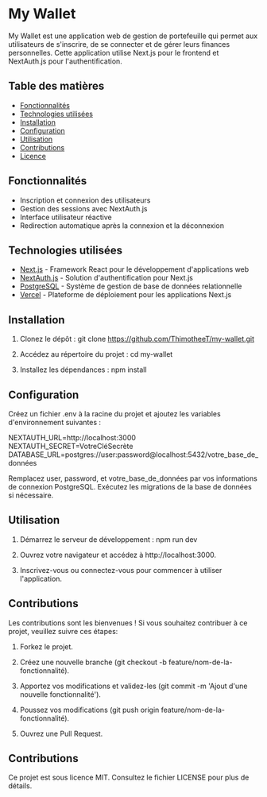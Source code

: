# My Wallet

My Wallet est une application web de gestion de portefeuille qui permet aux utilisateurs de s'inscrire, de se connecter et de gérer leurs finances personnelles. Cette application utilise Next.js pour le frontend et NextAuth.js pour l'authentification.

## Table des matières

- [Fonctionnalités](#fonctionnalités)
- [Technologies utilisées](#technologies-utilisées)
- [Installation](#installation)
- [Configuration](#configuration)
- [Utilisation](#utilisation)
- [Contributions](#contributions)
- [Licence](#licence)

## Fonctionnalités

- Inscription et connexion des utilisateurs
- Gestion des sessions avec NextAuth.js
- Interface utilisateur réactive
- Redirection automatique après la connexion et la déconnexion

## Technologies utilisées

- [Next.js](https://nextjs.org/) - Framework React pour le développement d'applications web
- [NextAuth.js](https://next-auth.js.org/) - Solution d'authentification pour Next.js
- [PostgreSQL](https://www.postgresql.org/) - Système de gestion de base de données relationnelle
- [Vercel](https://vercel.com/) - Plateforme de déploiement pour les applications Next.js

## Installation

1. Clonez le dépôt :
   git clone https://github.com/ThimotheeT/my-wallet.git

2. Accédez au répertoire du projet :
   cd my-wallet

3. Installez les dépendances :
   npm install

## Configuration

Créez un fichier .env à la racine du projet et ajoutez les variables d'environnement suivantes :

NEXTAUTH_URL=http://localhost:3000
NEXTAUTH_SECRET=VotreCléSecrète
DATABASE_URL=postgres://user:password@localhost:5432/votre_base_de_données

Remplacez user, password, et votre_base_de_données par vos informations de connexion PostgreSQL.
Exécutez les migrations de la base de données si nécessaire.

## Utilisation

1. Démarrez le serveur de développement :
    npm run dev

2. Ouvrez votre navigateur et accédez à http://localhost:3000.

3. Inscrivez-vous ou connectez-vous pour commencer à utiliser l'application.

## Contributions

Les contributions sont les bienvenues ! Si vous souhaitez contribuer à ce projet, veuillez suivre ces étapes:

1. Forkez le projet.

2. Créez une nouvelle branche (git checkout -b feature/nom-de-la-fonctionnalité).

3. Apportez vos modifications et validez-les (git commit -m 'Ajout d'une nouvelle fonctionnalité').

4. Poussez vos modifications (git push origin feature/nom-de-la-fonctionnalité).

5. Ouvrez une Pull Request.

## Contributions

Ce projet est sous licence MIT. Consultez le fichier LICENSE pour plus de détails.